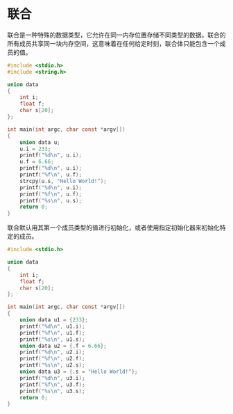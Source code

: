 # 联合

联合是一种特殊的数据类型，它允许在同一内存位置存储不同类型的数据。联合的所有成员共享同一块内存空间，这意味着在任何给定时刻，联合体只能包含一个成员的值。

```c
#include <stdio.h>
#include <string.h>

union data
{
	int i;
	float f;
	char s[20];
};

int main(int argc, char const *argv[])
{
	union data u;
	u.i = 233;
	printf("%d\n", u.i);
	u.f = 6.66;
	printf("%d\n", u.i);
	printf("%f\n", u.f);
	strcpy(u.s, "Hello World!");
	printf("%d\n", u.i);
	printf("%f\n", u.f);
	printf("%s\n", u.s);
	return 0;
}
```

联合默认用其第一个成员类型的值进行初始化，或者使用指定初始化器来初始化特定的成员。

```c
#include <stdio.h>

union data
{
	int i;
	float f;
	char s[20];
};

int main(int argc, char const *argv[])
{
	union data u1 = {233};
	printf("%d\n", u1.i);
	printf("%f\n", u1.f);
	printf("%s\n", u1.s);
	union data u2 = {.f = 6.66};
	printf("%d\n", u2.i);
	printf("%f\n", u2.f);
	printf("%s\n", u2.s);
	union data u3 = {.s = "Hello World!"};
	printf("%d\n", u3.i);
	printf("%f\n", u3.f);
	printf("%s\n", u3.s);
	return 0;
}
```

